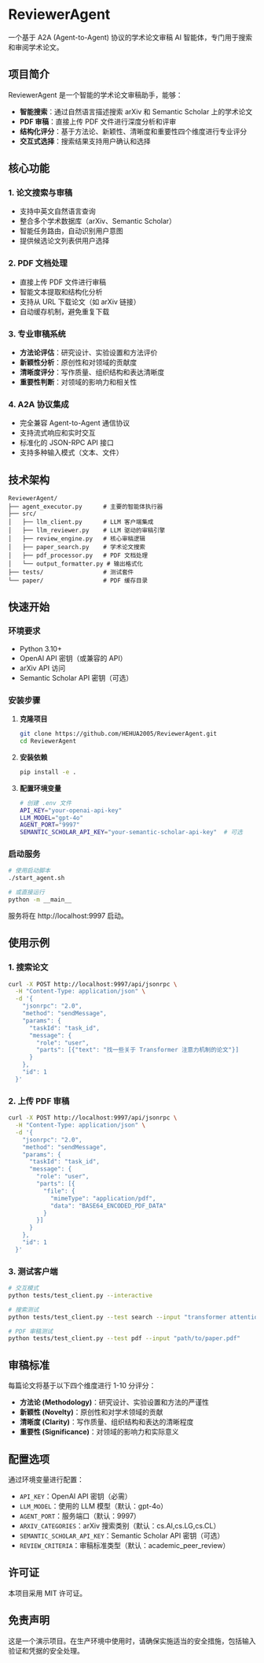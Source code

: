 # ReviewerAgent

一个基于 A2A (Agent-to-Agent) 协议的学术论文审稿 AI 智能体，专门用于搜索和审阅学术论文。

## 项目简介

ReviewerAgent 是一个智能的学术论文审稿助手，能够：

- **智能搜索**：通过自然语言描述搜索 arXiv 和 Semantic Scholar 上的学术论文
- **PDF 审稿**：直接上传 PDF 文件进行深度分析和评审
- **结构化评分**：基于方法论、新颖性、清晰度和重要性四个维度进行专业评分
- **交互式选择**：搜索结果支持用户确认和选择

## 核心功能

### 1. 论文搜索与审稿
- 支持中英文自然语言查询
- 整合多个学术数据库（arXiv、Semantic Scholar）
- 智能任务路由，自动识别用户意图
- 提供候选论文列表供用户选择

### 2. PDF 文档处理
- 直接上传 PDF 文件进行审稿
- 智能文本提取和结构化分析
- 支持从 URL 下载论文（如 arXiv 链接）
- 自动缓存机制，避免重复下载

### 3. 专业审稿系统
- **方法论评估**：研究设计、实验设置和方法评价
- **新颖性分析**：原创性和对领域的贡献度
- **清晰度评分**：写作质量、组织结构和表达清晰度
- **重要性判断**：对领域的影响力和相关性

### 4. A2A 协议集成
- 完全兼容 Agent-to-Agent 通信协议
- 支持流式响应和实时交互
- 标准化的 JSON-RPC API 接口
- 支持多种输入模式（文本、文件）

## 技术架构

```
ReviewerAgent/
├── agent_executor.py      # 主要的智能体执行器
├── src/
│   ├── llm_client.py      # LLM 客户端集成
│   ├── llm_reviewer.py    # LLM 驱动的审稿引擎
│   ├── review_engine.py   # 核心审稿逻辑
│   ├── paper_search.py    # 学术论文搜索
│   ├── pdf_processor.py   # PDF 文档处理
│   └── output_formatter.py # 输出格式化
├── tests/                 # 测试套件
└── paper/                 # PDF 缓存目录
```

## 快速开始

### 环境要求
- Python 3.10+
- OpenAI API 密钥（或兼容的 API）
- arXiv API 访问
- Semantic Scholar API 密钥（可选）

### 安装步骤

1. **克隆项目**
   ```bash
   git clone https://github.com/HEHUA2005/ReviewerAgent.git
   cd ReviewerAgent
   ```

2. **安装依赖**
   ```bash
   pip install -e .
   ```

3. **配置环境变量**
   ```bash
   # 创建 .env 文件
   API_KEY="your-openai-api-key"
   LLM_MODEL="gpt-4o"
   AGENT_PORT="9997"
   SEMANTIC_SCHOLAR_API_KEY="your-semantic-scholar-api-key"  # 可选
   ```

### 启动服务

```bash
# 使用启动脚本
./start_agent.sh

# 或直接运行
python -m __main__
```

服务将在 http://localhost:9997 启动。

## 使用示例

### 1. 搜索论文
```bash
curl -X POST http://localhost:9997/api/jsonrpc \
  -H "Content-Type: application/json" \
  -d '{
    "jsonrpc": "2.0",
    "method": "sendMessage",
    "params": {
      "taskId": "task_id",
      "message": {
        "role": "user",
        "parts": [{"text": "找一些关于 Transformer 注意力机制的论文"}]
      }
    },
    "id": 1
  }'
```

### 2. 上传 PDF 审稿
```bash
curl -X POST http://localhost:9997/api/jsonrpc \
  -H "Content-Type: application/json" \
  -d '{
    "jsonrpc": "2.0",
    "method": "sendMessage",
    "params": {
      "taskId": "task_id",
      "message": {
        "role": "user",
        "parts": [{
          "file": {
            "mimeType": "application/pdf",
            "data": "BASE64_ENCODED_PDF_DATA"
          }
        }]
      }
    },
    "id": 1
  }'
```

### 3. 测试客户端
```bash
# 交互模式
python tests/test_client.py --interactive

# 搜索测试
python tests/test_client.py --test search --input "transformer attention"

# PDF 审稿测试
python tests/test_client.py --test pdf --input "path/to/paper.pdf"
```

## 审稿标准

每篇论文将基于以下四个维度进行 1-10 分评分：

- **方法论 (Methodology)**：研究设计、实验设置和方法的严谨性
- **新颖性 (Novelty)**：原创性和对学术领域的贡献
- **清晰度 (Clarity)**：写作质量、组织结构和表达的清晰程度
- **重要性 (Significance)**：对领域的影响力和实际意义

## 配置选项

通过环境变量进行配置：

- `API_KEY`：OpenAI API 密钥（必需）
- `LLM_MODEL`：使用的 LLM 模型（默认：gpt-4o）
- `AGENT_PORT`：服务端口（默认：9997）
- `ARXIV_CATEGORIES`：arXiv 搜索类别（默认：cs.AI,cs.LG,cs.CL）
- `SEMANTIC_SCHOLAR_API_KEY`：Semantic Scholar API 密钥（可选）
- `REVIEW_CRITERIA`：审稿标准类型（默认：academic_peer_review）

## 许可证

本项目采用 MIT 许可证。

## 免责声明

这是一个演示项目。在生产环境中使用时，请确保实施适当的安全措施，包括输入验证和凭据的安全处理。